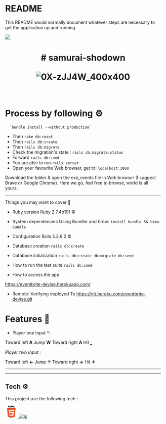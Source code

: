 # README 

This README would normally document whatever steps are necessary to get the
application up and running.




<a href="https://www.thehackingproject.org/"><img src="https://encrypted-tbn0.gstatic.com/images?q=tbn:ANd9GcSGXTuSKZgKz-o0WfNj5mh2rsE4_HgWBLp7cQ&usqp=CAU" width="20%" /></a>


<h1 align ="center">
            # samurai-shodown

![0X-zJJ4W_400x400](https://i.imgur.com/F56meSF.png)
</h1>
<br>



# Process by following ⚙️

	  `bundle install --without production`
- Then `rake db:reset`
- Then `rails db:create`
- Then `rails db:migrate`
- Check the migration's state : `rails db:migrate:status`
- Forward `rails db:seed`
- You are able to run `rails server`
- Open your favourite Web browser, get to: `localhost:3000`



Download the folder & open the exo_events file in Web browser (I suggest Brave or Google Chrome).
Here we go, feel free to browse, world is all yours.

<hr>

Things you may want to cover 📝

* Ruby version
 Ruby 2.7.4p191 ©

* System dependencies
 Using Bundler and brew:
 `install bundle && brew bundle`

* Configuration
 Rails 5.2.6.2 ©


* Database creation
 `rails db:create`

* Database initialization
 `rails db:create db:migrate db:seed`

* How to run the test suite
 `rails db:seed`
 
* How to access the app
 
 https://eventbrite-devise.herokuapp.com/ 


* Remote: Verifying deployed
  To https://git.heroku.com/eventbrite-devise.git




# Features 🧪



* Player one Input *:

Toward left  **A**
Jump   **W**
Toward right     **A**
Hit  **⎵**

*Player two Input* :  

Toward left  **←**
Jump   **↑**
Toward right     **→**
Hit **↓**



<hr>
<hr>


## Tech ⚙️

<p align="left"> This project use the following tech : <br>


<a href="https://www.w3.org/html/" target="_blank" rel="noreferrer"> <img src="https://raw.githubusercontent.com/devicons/devicon/master/icons/html5/html5-original-wordmark.svg" alt="html5" width="40" height="40"/> </a>
<a href="https://www.w3schools.com/js/" target="_blank" rel="noreferrer"> <img src="https://cdn.jsdelivr.net/gh/devicons/devicon/icons/javascript/javascript-original.svg" alt="js" width="40" height="40"/> </a> </p>

